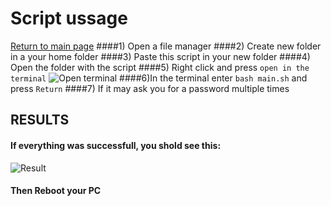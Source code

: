 # Script ussage
[Return to main page](./README.md) 
####1) Open a file manager
####2) Create new folder in a your home folder
####3) Paste this script in your new folder
####4) Open the folder with the script
####5) Right click and press `open in the terminal`
![Open terminal](/home/andriy/Programming/langs/bash/auto-setup/step-by-step/2.1.png  "Open terminal")
####6)In the terminal enter `bash main.sh` and press `Return` 
####7) If it may ask you for a password multiple times
## RESULTS
#### If everything was successfull, you shold see this:
![Result](/home/andriy/Programming/langs/bash/auto-setup/step-by-step/rezult.png  "Result")
#### Then Reboot your PC